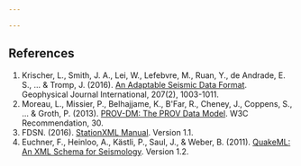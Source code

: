 ```yaml
---

---
```


## References

1. Krischer, L., Smith, J. A., Lei, W., Lefebvre, M., Ruan, Y., de Andrade, E. S., ... & Tromp, J. (2016). [An Adaptable Seismic Data Format](#). Geophysical Journal International, 207(2), 1003-1011.
2. Moreau, L., Missier, P., Belhajjame, K., B'Far, R., Cheney, J., Coppens, S., ... & Groth, P. (2013). [PROV-DM: The PROV Data Model](#). W3C Recommendation, 30.
3. FDSN. (2016). [StationXML Manual](http://www.fdsn.org/xml/station/). Version 1.1.
4. Euchner, F., Heinloo, A., Kästli, P., Saul, J., & Weber, B. (2011). [QuakeML: An XML Schema for Seismology](https://quake.ethz.ch/quakeml/). Version 1.2.